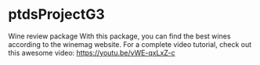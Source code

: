 # ptdsProjectG3
Wine review package
With this package, you can find the best wines according to the winemag website. 
For a complete video tutorial, check out this awesome video: https://youtu.be/vWE-qxLxZ-c
